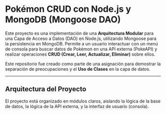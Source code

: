 # Pokémon CRUD con Node.js y MongoDB (Mongoose DAO)

Este proyecto es una implementación de una **Arquitectura Modular** para una Capa de Acceso a Datos (DAO) en Node.js, utilizando Mongoose para la persistencia en MongoDB. Permite a un usuario interactuar con un menú de consola para buscar datos de Pokémon en una API externa (PokeAPI) y realizar operaciones **CRUD (Crear, Leer, Actualizar, Eliminar)** sobre ellos.

Este repositorio fue creado como parte de una asignación para demostrar la separación de preocupaciones y el **Uso de Clases** en la capa de datos.

---

## Arquitectura del Proyecto

El proyecto está organizado en módulos claros, aislando la lógica de la base de datos, la lógica de la API externa, y la interfaz de usuario (consola).